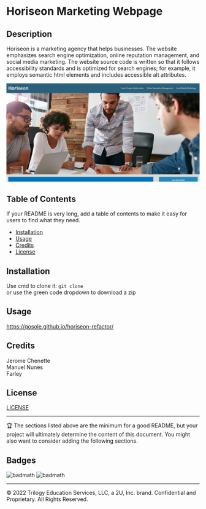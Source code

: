 # Horiseon Marketing Webpage

## Description 

Horiseon is a marketing agency that helps businesses. The website emphasizes search engine optimization, online reputation management, and social media marketing. The website source code is written so that it follows accessibility standards and is optimized for search engines; for example, it employs semantic html elements and includes accessible alt attributes.

![Website-preview](assets\images\horiseon-snapshot.jpg)

## Table of Contents

If your README is very long, add a table of contents to make it easy for users to find what they need.

* [Installation](#installation)
* [Usage](#usage)
* [Credits](#credits)
* [License](#license)


## Installation

Use cmd to clone it: ```git clone ```\
or use the green code dropdown to download a zip

## Usage

https://qosole.github.io/horiseon-refactor/

## Credits

Jerome Chenette\
Manuel Nunes\
Farley


## License

[LICENSE](/LICENSE)


---

🏆 The sections listed above are the minimum for a good README, but your project will ultimately determine the content of this document. You might also want to consider adding the following sections.

## Badges

![badmath](https://img.shields.io/badge/html-51.1%25-red)
![badmath](https://img.shields.io/badge/css-48.9%25-blue)

---

© 2022 Trilogy Education Services, LLC, a 2U, Inc. brand. Confidential and Proprietary. All Rights Reserved.